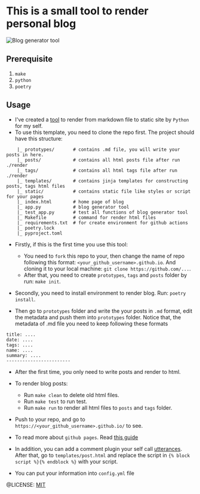 # This is a small tool to render personal blog

![Blog generator tool](https://github.com/tvph/ssg/actions/workflows/python-app.yml/badge.svg)

## Prerequisite

1. `make`
2. `python`
3. `poetry`

## Usage

-   I've created a [tool](https://github.com/tvph/ssg) to render from markdown file to static site by `Python` for my self.
-   To use this template, you need to clone the repo first. The project should have this structure:

```
    |_ prototypes/       # contains .md file, you will write your posts in here.
    |_ posts/            # contains all html posts file after run ./render
    |_ tags/             # contains all html tags file after run ./render
    |_ templates/        # contains jinja templates for constructing posts, tags html files
    |_ static/           # contains static file like styles or script for your pages
    |_ index.html        # home page of blog
    |_ app.py            # blog generator tool
    |_ test_app.py       # test all functions of blog generator tool
    |_ Makefile          # command for render html files
    |_ requirements.txt  # for create environment for github actions
    |_ poetry.lock
    |_ pyproject.toml

```

-   Firstly, if this is the first time you use this tool:

    -   You need to `fork` this repo to your, then change the name of repo following this format: `<your_github_username>.github.io`. And cloning it to your local machine: `git clone https://github.com/...`.
    -   After that, you need to create `prototypes`, `tags` and `posts` folder by run: `make init`.

-   Secondly, you need to install environment to render blog. Run: `poetry install`.

-   Then go to `prototypes` folder and write the your posts in `.md` format, edit the metadata and push them into `prototypes` folder. Notice that, the metadata of .md file you need to keep following these formats

```
title: ....
date: ....
tags: ....
name: ....
summary: ....
------------------------
```

-   After the first time, you only need to write posts and render to html.

-   To render blog posts:

    -   Run `make clean` to delete old html files.
    -   Run `make test` to run test.
    -   Run `make run` to render all html files to `posts` and `tags` folder.

-   Push to your repo, and go to `https://<your_github_username>.github.io/` to see.

-   To read more about `github pages`. Read [this guide](https://pages.github.com/)

-   In addition, you can add a comment plugin your self call [utterances](https://utteranc.es/?installation_id=19767855&setup_action=install). After that, go to
    `templates/post.html` and replace the script in `{% block script %}{% endblock %}` with your script.

-   You can put your information into `config.yml` file

@LICENSE: [MIT](https://github.com/tvph/ssg/blob/master/LICENSE)
